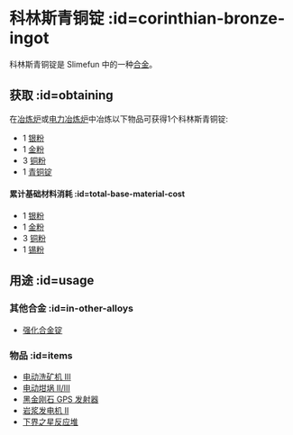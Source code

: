 # 科林斯青铜锭 :id=corinthian-bronze-ingot

科林斯青铜锭是 Slimefun 中的一种[合金](/Ingots#alloys)。

## 获取 :id=obtaining

在[冶炼炉](/Smeltery)或[电力冶炼炉](/Electric-Smeltery)中冶炼以下物品可获得1个科林斯青铜锭:

* 1 [银粉](/Silver-Dust)
* 1 [金粉](/Gold-Dust)
* 3 [铜粉](/Copper-Dust)
* 1 [青铜锭](/Bronze-Ingot)

#### 累计基础材料消耗 :id=total-base-material-cost

* 1 [银粉](/Silver-Dust)
* 1 [金粉](/Gold-Dust)
* 3 [铜粉](/Copper-Dust)
* 1 [锡粉](/Tin-Dust)

## 用途 :id=usage

### 其他合金 :id=in-other-alloys

* [强化合金锭](/Reinforced-Alloy-Ingot)

### 物品 :id=items

* [电动洗矿机 III](/Electric-Dust-Washer)
* [电动坩埚 II/III](/Electrified-Crucible)
* [黑金刚石 GPS 发射器](/GPS-Transmitter)
* [岩浆发电机 II](/Lava-Generator)
* [下界之星反应堆](/Reactors)
